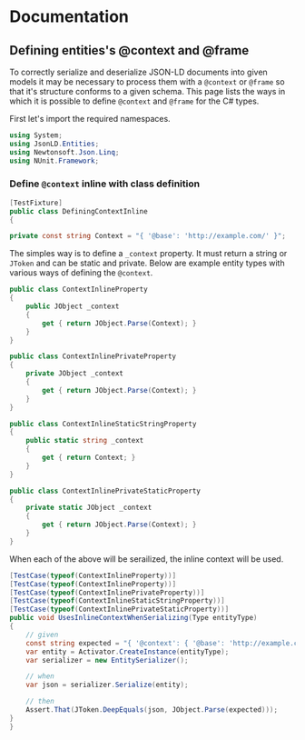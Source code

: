 # Documentation

## Defining entities's @context and @frame

To correctly serialize and deserialize JSON-LD documents into given models it may be necessary to process them with a `@context` or `@frame`
so that it's structure conforms to a given schema. This page lists the ways in which it is possible to define `@context` and `@frame` for
the C# types.

First let's import the required namespaces.
 

``` c#
using System;
using JsonLD.Entities;
using Newtonsoft.Json.Linq;
using NUnit.Framework;
```

### Define `@context` inline with class definition

``` c#
[TestFixture]
public class DefiningContextInline
{

private const string Context = "{ '@base': 'http://example.com/' }";
```

The simples way is to define a `_context` property. It must return a string or `JToken` and can be static and private. Below are
example entity types with various ways of defining the `@context`.

``` c#
public class ContextInlineProperty
{
    public JObject _context
    {
        get { return JObject.Parse(Context); }
    }
}

public class ContextInlinePrivateProperty
{
    private JObject _context
    {
        get { return JObject.Parse(Context); }
    }
}

public class ContextInlineStaticStringProperty
{
    public static string _context
    {
        get { return Context; }
    }
}

public class ContextInlinePrivateStaticProperty
{
    private static JObject _context
    {
        get { return JObject.Parse(Context); }
    }
}
```

When each of the above will be serailized, the inline context will be used.

``` c#
[TestCase(typeof(ContextInlineProperty))]
[TestCase(typeof(ContextInlineProperty))]
[TestCase(typeof(ContextInlinePrivateProperty))]
[TestCase(typeof(ContextInlineStaticStringProperty))]
[TestCase(typeof(ContextInlinePrivateStaticProperty))]
public void UsesInlineContextWhenSerializing(Type entityType)
{
    // given
    const string expected = "{ '@context': { '@base': 'http://example.com' } }";
    var entity = Activator.CreateInstance(entityType);
    var serializer = new EntitySerializer();

    // when
    var json = serializer.Serialize(entity);

    // then
    Assert.That(JToken.DeepEquals(json, JObject.Parse(expected)));
}
}
```
